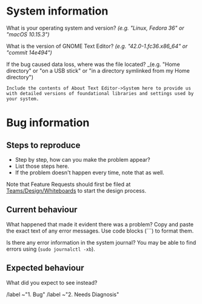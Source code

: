 # System information #
What is your operating system and version? _(e.g. "Linux, Fedora 36" or "macOS 10.15.3")_

What is the version of GNOME Text Editor? _(e.g. "42.0-1.fc36.x86_64" or "commit 14e494")_

If the bug caused data loss, where was the file located? _(e.g. "Home directory" or "on a USB stick" or "in a directory symlinked from my Home directory")

```
Include the contents of About Text Editor->System here to provide us with detailed versions of foundational libraries and settings used by your system.
```

# Bug information #
## Steps to reproduce ##
- Step by step, how can you make the problem appear?
- List those steps here.
- If the problem doesn't happen every time, note that as well.

Note that Feature Requests should first be filed at [Teams/Design/Whiteboards](https://gitlab.gnome.org/Teams/Design/whiteboards/) to start the design process.

## Current behaviour ##
What happened that made it evident there was a problem?
Copy and paste the exact text of any error messages.
Use code blocks (```) to format them.

Is there any error information in the system journal? You may be able
to find errors using (`sudo journalctl -xb`).

## Expected behaviour ##
What did you expect to see instead?

/label ~"1. Bug"
/label ~"2. Needs Diagnosis"
